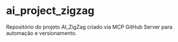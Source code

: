 # ai_project_zigzag
Repositório do projeto AI_ZigZag criado via MCP GitHub Server para automação e versionamento.
